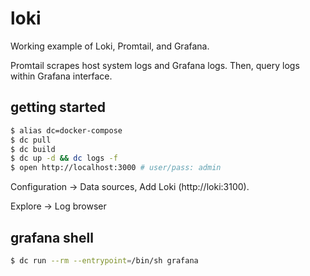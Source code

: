 # loki

Working example of Loki, Promtail, and Grafana.

Promtail scrapes host system logs and Grafana logs. Then, query logs within Grafana interface.

## getting started

```bash
$ alias dc=docker-compose
$ dc pull
$ dc build
$ dc up -d && dc logs -f
$ open http://localhost:3000 # user/pass: admin
```

Configuration -> Data sources, Add Loki (http://loki:3100).

Explore -> Log browser

## grafana shell

```bash
$ dc run --rm --entrypoint=/bin/sh grafana
```
